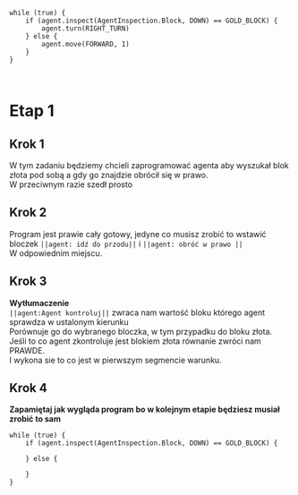 ```blocks
while (true) {
    if (agent.inspect(AgentInspection.Block, DOWN) == GOLD_BLOCK) {
        agent.turn(RIGHT_TURN)
    } else {
        agent.move(FORWARD, 1)
    }
}



```
# Etap 1

## Krok 1
W tym zadaniu będziemy chcieli zaprogramować agenta aby wyszukał blok złota pod sobą a gdy go znajdzie obrócił się w prawo.<br>
W przeciwnym razie szedł prosto

## Krok 2
Program jest prawie cały gotowy, jedyne co musisz zrobić to wstawić bloczek ``||agent: idź do przodu||`` i ``||agent: obróć w prawo ||`` <br>
W odpowiednim miejscu.

## Krok 3
**Wytłumaczenie**<br>
``||agent:Agent kontroluj||`` zwraca nam wartość bloku którego agent sprawdza w ustalonym kierunku<br>
Porównuje go do wybranego bloczka, w tym przypadku do bloku złota.<br>
Jeśli to co agent zkontroluje jest blokiem złota równanie zwróci nam PRAWDE.<br>
I wykona sie to co jest w pierwszym segmencie warunku.

## Krok 4
**Zapamiętaj jak wygląda program bo w kolejnym etapie będziesz musiał zrobić to sam**
```template
while (true) {
    if (agent.inspect(AgentInspection.Block, DOWN) == GOLD_BLOCK) {
     
    } else {
      
    }
}


```

